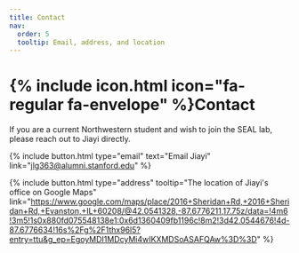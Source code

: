 ```yaml
---
title: Contact
nav:
  order: 5
  tooltip: Email, address, and location
---
```


# {% include icon.html icon="fa-regular fa-envelope" %}Contact

If you are a current Northwestern student and wish to join the SEAL lab, please reach out to Jiayi directly. 

{%
  include button.html
  type="email"
  text="Email Jiayi"
  link="jlg363@alumni.stanford.edu"
%}

{%
  include button.html
  type="address"
  tooltip="The location of Jiayi's office on Google Maps"
  link="https://www.google.com/maps/place/2016+Sheridan+Rd,+2016+Sheridan+Rd,+Evanston,+IL+60208/@42.0541328,-87.6776211,17.75z/data=!4m6!3m5!1s0x880fd075548138e1:0x6d1360409fb1196c!8m2!3d42.0544676!4d-87.6776634!16s%2Fg%2F1thx96l5?entry=ttu&g_ep=EgoyMDI1MDcyMi4wIKXMDSoASAFQAw%3D%3D"
%}


